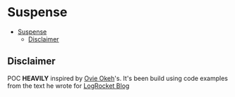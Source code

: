 # Suspense

<!--toc:start-->

- [Suspense](#suspense)
  - [Disclaimer](#disclaimer)
  <!--toc:end-->

## Disclaimer

POC **HEAVILY** inspired by [Ovie Okeh](https://github.com/ovieokeh/suspense-data-fetching)'s. It's been build using code examples from the text he wrote for [LogRocket Blog](https://blog.logrocket.com/data-fetching-react-suspense/)
